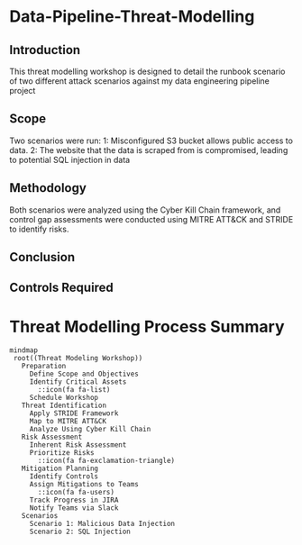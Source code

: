 # Data-Pipeline-Threat-Modelling

## Introduction
This threat modelling workshop is designed to detail the runbook scenario of two different attack scenarios against my data engineering pipeline project

## Scope
Two scenarios were run: 1: Misconfigured S3 bucket allows public access to data. 2: The website that the data is scraped from is compromised, leading to potential SQL injection in data

## Methodology
 Both scenarios were analyzed using the Cyber Kill Chain framework, and control gap assessments were conducted using MITRE ATT&CK and STRIDE to identify risks.

## Conclusion

## Controls Required

# Threat Modelling Process Summary
 
 ```mermaid
 mindmap
  root((Threat Modeling Workshop))
    Preparation
      Define Scope and Objectives
      Identify Critical Assets
        ::icon(fa fa-list)
      Schedule Workshop
    Threat Identification
      Apply STRIDE Framework
      Map to MITRE ATT&CK
      Analyze Using Cyber Kill Chain
    Risk Assessment
      Inherent Risk Assessment
      Prioritize Risks
        ::icon(fa fa-exclamation-triangle)
    Mitigation Planning
      Identify Controls
      Assign Mitigations to Teams
        ::icon(fa fa-users)
      Track Progress in JIRA
      Notify Teams via Slack
    Scenarios
      Scenario 1: Malicious Data Injection
      Scenario 2: SQL Injection